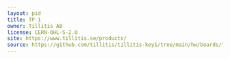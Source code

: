 ```yaml
---
layout: pid
title: TP-1
owner: Tillitis AB
license: CERN-OHL-S-2.0
site: https://www.tillitis.se/products/
source: https://github.com/tillitis/tillitis-key1/tree/main/hw/boards/tp1
---
```



